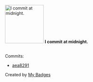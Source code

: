 <img src="https://my-badges.github.io/my-badges/midnight-commits.png" alt="I commit at midnight." title="I commit at midnight." width="128">
<strong>I commit at midnight.</strong>
<br><br>

Commits:

- <a href="https://github.com/0x3f1opusexpavotelos/survey-master/commit/aea8291fd0646b6384d4fe4f2d64745fb171b10c">aea8291</a>


Created by <a href="https://github.com/my-badges/my-badges">My Badges</a>